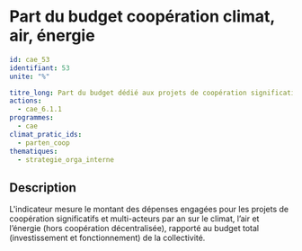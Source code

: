 # Part du budget coopération climat, air, énergie
```yaml
id: cae_53
identifiant: 53
unite: "%"

titre_long: Part du budget dédié aux projets de coopération significatifs et multi-acteurs sur le climat, l’air et l’énergie
actions:
  - cae_6.1.1
programmes:
  - cae
climat_pratic_ids:
  - parten_coop
thematiques:
  - strategie_orga_interne
```
## Description
L'indicateur mesure le montant des dépenses engagées pour les projets de coopération significatifs et multi-acteurs par an sur le climat, l’air et l’énergie (hors coopération décentralisée), rapporté au budget total (investissement et fonctionnement) de la collectivité.




